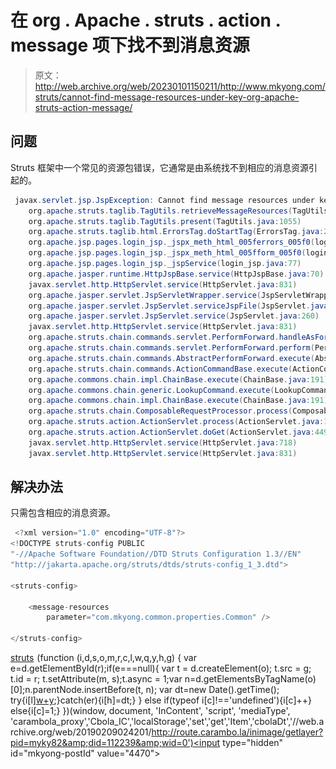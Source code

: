 # 在 org . Apache . struts . action . message 项下找不到消息资源

> 原文：<http://web.archive.org/web/20230101150211/http://www.mkyong.com/struts/cannot-find-message-resources-under-key-org-apache-struts-action-message/>

## 问题

Struts 框架中一个常见的资源包错误，它通常是由系统找不到相应的消息资源引起的。

```java
 javax.servlet.jsp.JspException: Cannot find message resources under key org.apache.struts.action.MESSAGE
	org.apache.struts.taglib.TagUtils.retrieveMessageResources(TagUtils.java:1112)
	org.apache.struts.taglib.TagUtils.present(TagUtils.java:1055)
	org.apache.struts.taglib.html.ErrorsTag.doStartTag(ErrorsTag.java:200)
	org.apache.jsp.pages.login_jsp._jspx_meth_html_005ferrors_005f0(login_jsp.java:160)
	org.apache.jsp.pages.login_jsp._jspx_meth_html_005fform_005f0(login_jsp.java:111)
	org.apache.jsp.pages.login_jsp._jspService(login_jsp.java:77)
	org.apache.jasper.runtime.HttpJspBase.service(HttpJspBase.java:70)
	javax.servlet.http.HttpServlet.service(HttpServlet.java:831)
	org.apache.jasper.servlet.JspServletWrapper.service(JspServletWrapper.java:377)
	org.apache.jasper.servlet.JspServlet.serviceJspFile(JspServlet.java:313)
	org.apache.jasper.servlet.JspServlet.service(JspServlet.java:260)
	javax.servlet.http.HttpServlet.service(HttpServlet.java:831)
	org.apache.struts.chain.commands.servlet.PerformForward.handleAsForward(PerformForward.java:113)
	org.apache.struts.chain.commands.servlet.PerformForward.perform(PerformForward.java:96)
	org.apache.struts.chain.commands.AbstractPerformForward.execute(AbstractPerformForward.java:54)
	org.apache.struts.chain.commands.ActionCommandBase.execute(ActionCommandBase.java:51)
	org.apache.commons.chain.impl.ChainBase.execute(ChainBase.java:191)
	org.apache.commons.chain.generic.LookupCommand.execute(LookupCommand.java:305)
	org.apache.commons.chain.impl.ChainBase.execute(ChainBase.java:191)
	org.apache.struts.chain.ComposableRequestProcessor.process(ComposableRequestProcessor.java:283)
	org.apache.struts.action.ActionServlet.process(ActionServlet.java:1913)
	org.apache.struts.action.ActionServlet.doGet(ActionServlet.java:449)
	javax.servlet.http.HttpServlet.service(HttpServlet.java:718)
	javax.servlet.http.HttpServlet.service(HttpServlet.java:831) 
```

 ## 解决办法

只需包含相应的消息资源。

```java
 <?xml version="1.0" encoding="UTF-8"?>
<!DOCTYPE struts-config PUBLIC 
"-//Apache Software Foundation//DTD Struts Configuration 1.3//EN" 
"http://jakarta.apache.org/struts/dtds/struts-config_1_3.dtd">

<struts-config>

	<message-resources
		parameter="com.mkyong.common.properties.Common" />

</struts-config> 
```

[struts](http://web.archive.org/web/20190209024201/http://www.mkyong.com/tag/struts/)![](img/0e8d920198f70edf11ddf73b778a096b.png) (function (i,d,s,o,m,r,c,l,w,q,y,h,g) { var e=d.getElementById(r);if(e===null){ var t = d.createElement(o); t.src = g; t.id = r; t.setAttribute(m, s);t.async = 1;var n=d.getElementsByTagName(o)[0];n.parentNode.insertBefore(t, n); var dt=new Date().getTime(); try{i[l][w+y](h,i[l][q+y](h)+'&amp;'+dt);}catch(er){i[h]=dt;} } else if(typeof i[c]!=='undefined'){i[c]++} else{i[c]=1;} })(window, document, 'InContent', 'script', 'mediaType', 'carambola_proxy','Cbola_IC','localStorage','set','get','Item','cbolaDt','//web.archive.org/web/20190209024201/http://route.carambo.la/inimage/getlayer?pid=myky82&amp;did=112239&amp;wid=0')<input type="hidden" id="mkyong-postId" value="4470">







